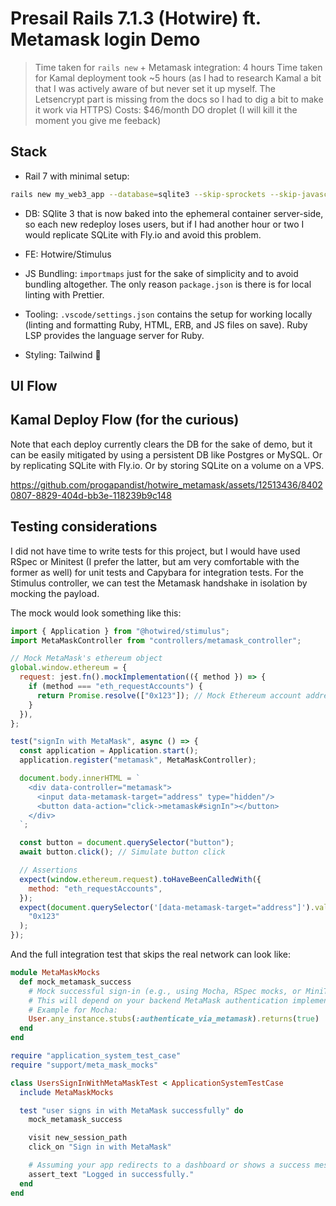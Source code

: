 # Presail Rails 7.1.3 (Hotwire) ft. Metamask login Demo

> Time taken for `rails new` + Metamask integration: 4 hours
> Time taken for Kamal deployment took ~5 hours (as I had to research Kamal a bit that I was actively aware of but never set it up myself. The Letsencrypt part is missing from the docs so I had to dig a bit to make it work via HTTPS)
> Costs: $46/month DO droplet (I will kill it the moment you give me feeback)

## Stack

- Rail 7 with minimal setup:

```bash
rails new my_web3_app --database=sqlite3 --skip-sprockets --skip-javascript --skip-turbolinks --skip-action-mailbox --skip-action-text --skip-active-storage --skip-system-test --skip-webpacker --skip-coffee --skip-spring --skip-listen --skip-bootsnap --skip-action-cable --skip-callbacks
```

- DB: SQlite 3 that is now baked into the ephemeral container server-side, so each new redeploy loses users, but if I had another hour or two I would replicate SQLite with Fly.io and avoid this problem.

- FE: Hotwire/Stimulus

- JS Bundling: `importmaps` just for the sake of simplicity and to avoid bundling altogether. The only reason `package.json` is there is for local linting with Prettier.

- Tooling: `.vscode/settings.json` contains the setup for working locally (linting and formatting Ruby, HTML, ERB, and JS files on save). Ruby LSP provides the language server for Ruby.

- Styling: Tailwind 💅

## UI Flow



## Kamal Deploy Flow (for the curious)

Note that each deploy currently clears the DB for the sake of demo, but it can be easily mitigated by using a persistent DB like Postgres or MySQL. Or by replicating SQLite with Fly.io. Or by storing SQLite on a volume on a VPS.



https://github.com/progapandist/hotwire_metamask/assets/12513436/84020807-8829-404d-bb3e-118239b9c148



## Testing considerations

I did not have time to write tests for this project, but I would have used RSpec or Minitest (I prefer the latter, but am very comfortable with the former as well) for unit tests and Capybara for integration tests. For the Stimulus controller, we can test the Metamask handshake in isolation by mocking the payload.

The mock would look something like this:

```js
import { Application } from "@hotwired/stimulus";
import MetaMaskController from "controllers/metamask_controller";

// Mock MetaMask's ethereum object
global.window.ethereum = {
  request: jest.fn().mockImplementation(({ method }) => {
    if (method === "eth_requestAccounts") {
      return Promise.resolve(["0x123"]); // Mock Ethereum account address
    }
  }),
};

test("signIn with MetaMask", async () => {
  const application = Application.start();
  application.register("metamask", MetaMaskController);

  document.body.innerHTML = `
    <div data-controller="metamask">
      <input data-metamask-target="address" type="hidden"/>
      <button data-action="click->metamask#signIn"></button>
    </div>
  `;

  const button = document.querySelector("button");
  await button.click(); // Simulate button click

  // Assertions
  expect(window.ethereum.request).toHaveBeenCalledWith({
    method: "eth_requestAccounts",
  });
  expect(document.querySelector('[data-metamask-target="address"]').value).toBe(
    "0x123"
  );
});
```

And the full integration test that skips the real network can look like:

```rb
module MetaMaskMocks
  def mock_metamask_success
    # Mock successful sign-in (e.g., using Mocha, RSpec mocks, or MiniTest)
    # This will depend on your backend MetaMask authentication implementation
    # Example for Mocha:
    User.any_instance.stubs(:authenticate_via_metamask).returns(true)
  end
end
```

```rb
require "application_system_test_case"
require "support/meta_mask_mocks"

class UsersSignInWithMetaMaskTest < ApplicationSystemTestCase
  include MetaMaskMocks

  test "user signs in with MetaMask successfully" do
    mock_metamask_success

    visit new_session_path
    click_on "Sign in with MetaMask"

    # Assuming your app redirects to a dashboard or shows a success message on successful login
    assert_text "Logged in successfully."
  end
end
```
